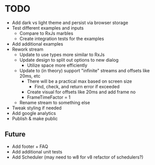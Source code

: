 # TODO

* Add dark vs light theme and persist via browser storage
* Test different examples and inputs
  * Compare to RxJs marbles
  * Create integration tests for the examples
* Add additional examples
* Rework stream
  * Update to use types more similar to RxJs
  * Update design to split out options to new dialog
    * Utilize space more efficiently
  * Update to (in theory) support "infinite" streams and offsets like 20ms, etc
    * There will be a practical max based on screen size
      * Find, check, and return error if exceeded
    * Create visual for offsets like 20ms and add frame no
    * FrameTimeFactor = 1
  * Rename stream to something else
* Tweak styling if needed
* Add google analytics
* Publish & make public

## Future

* Add footer + FAQ
* Add additional unit tests
* Add Scheduler (may need to w8 for v8 refactor of schedulers?)
